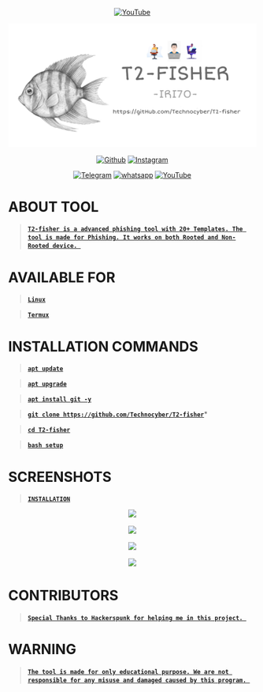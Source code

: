 <p align="center">
<a href="https://Technocyber.ml"><img title="YouTube" src="https://img.shields.io/badge/Made In-India-red?style=for-the-badge&logo="></a>
</p>
<a href="https://Technocyber.tk"><img src="img/PicsArt_04-05-01.13.24.png"></a>
</p>
<p align="center">
<a href="https://gitHub.com/Technocyber"><img title="Github" src="https://img.shields.io/badge/Techno-Cyber-brightgreen?style=for-the-badge&logo=github"></a>
<a href="https://bit.ly/2OT7U1G"><img title="Instagram" src="https://img.shields.io/badge/Instagram-Technocyber.sh-yellow?style=for-the-badge&logo=Instagram"></a>
</p>
<p align="center">
<a href="https://t.me/T4CHNOCYBER"><img title="Telegram" src="https://img.shields.io/badge/Telegram-black?style=for-the-badge&logo=Telegram"></a>
<a href="https://linktr.ee/2Timeowl"><img title="whatsapp" src="https://img.shields.io/badge/whatsapp-blue?style=for-the-badge&logo=whatsapp"></a>
<a href="https://bit.ly/391e3Qh"><img title="YouTube" src="https://img.shields.io/badge/YouTube-purple?style=for-the-badge&logo=YouTube"></a>
<p align="center">
<p align="center">

# ABOUT TOOL


> **[`T2-fisher is a advanced phishing tool with 20+ Templates. The tool is made for Phishing. It works on both Rooted and Non-Rooted device.
`](#)**

# AVAILABLE FOR

> **[`Linux`](#)**

> **[`Termux`](#)**

# INSTALLATION COMMANDS

> **[`apt update`](#)**

> **[`apt upgrade`](#)**

> **[`apt install git -y`](#)**

> **[`git clone https://github.com/Technocyber/T2-fisher`](#)*** 

> **[`cd T2-fisher`](#)**

> **[`bash setup`](#)**

# SCREENSHOTS

> **[`INSTALLATION`](#)**

<p align="center">
<a href="https://Technocyber.tk"><img src="img/Screenshot_2021-045-00-45-28-29_84d3000e3f4017145260f7618db1d683.jpg"></a>
</p>
<p align="center">
<a href="https://Technocyber.tk"><img src="img/Screensh_2021-04-05-00-46-08-26_84d3000e3f4017145260f7618db1d683.jpg"></a>
</p>
<p align="center">
<a href="https://Technocyber.tk"><img src="img/Screenshot021-04-05-00-46-41-36_84d3000e3f4017145260f7618db1d683.jpg"></a>
</p>
<p align="center">
<a href="https://Technocyber.tk"><img src="img/Screenst_2021-04-05-00-46-56-67_84d3000e3f4017145260f7618db1d683.jpg"></a>
</p>

# CONTRIBUTORS 

> **[`Special Thanks to Hackerspunk for helping me in this project.
`](#)**

# WARNING 

> **[`The tool is made for only educational purpose. We are not responsible for any misuse and damaged caused by this program.
`](#)**
